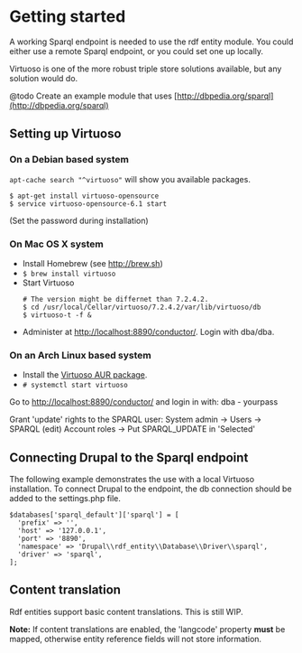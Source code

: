 # Getting started
A working Sparql endpoint is needed to use the rdf entity module.
You could either use a remote Sparql endpoint, or you could set one up locally.

Virtuoso is one of the more robust triple store solutions available, but any
solution would do.

@todo Create an example module that uses
  [http://dbpedia.org/sparql](http://dbpedia.org/sparql)

## Setting up Virtuoso
### On a Debian based system

`apt-cache search "^virtuoso"` will show you available packages.

  ```
  $ apt-get install virtuoso-opensource
  $ service virtuoso-opensource-6.1 start
  ```
 
 (Set the password during installation)

### On Mac OS X system
- Install Homebrew (see http://brew.sh)
- `$ brew install virtuoso`
- Start Virtuoso
  ```
  # The version might be differnet than 7.2.4.2.
  $ cd /usr/local/Cellar/virtuoso/7.2.4.2/var/lib/virtuoso/db
  $ virtuoso-t -f &
  ```
- Administer at
  [http://localhost:8890/conductor/](http://localhost:8890/conductor/). Login
  with dba/dba.

### On an Arch Linux based system
- Install the
  [Virtuoso AUR package](https://aur.archlinux.org/packages/virtuoso/).
- `# systemctl start virtuoso`

 Go to [http://localhost:8890/conductor/](http://localhost:8890/conductor/)
 and login in with: dba - yourpass

Grant 'update' rights to the SPARQL user:
System admin -> Users -> SPARQL (edit)
Account roles -> Put SPARQL_UPDATE in 'Selected'

## Connecting Drupal to the Sparql endpoint
The following example demonstrates the use with a local Virtuoso installation.
To connect Drupal to the endpoint, the db connection should be added to the
settings.php file.

    $databases['sparql_default']['sparql'] = [
      'prefix' => '',
      'host' => '127.0.0.1',
      'port' => '8890',
      'namespace' => 'Drupal\\rdf_entity\\Database\\Driver\\sparql',
      'driver' => 'sparql',
    ];

## Content translation
Rdf entities support basic content translations. This is still WIP.

**Note:** If content translations are enabled, the 'langcode' property
**must** be mapped, otherwise entity reference fields will not store
information.

